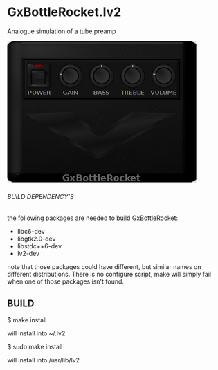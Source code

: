 # GxBottleRocket.lv2
Analogue simulation of a tube preamp


![GxBottleRocket](https://github.com/brummer10/GxBottleRocket.lv2/raw/master/GxBottleRocket.png)

###### BUILD DEPENDENCY’S 

the following packages are needed to build GxBottleRocket:

- libc6-dev
- libgtk2.0-dev
- libstdc++6-dev
- lv2-dev

note that those packages could have different, but similar names 
on different distributions. There is no configure script, 
make will simply fail when one of those packages isn't found.

## BUILD 

$ make install

will install into ~/.lv2

$ sudo make install

will install into /usr/lib/lv2
